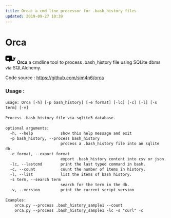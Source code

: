 ```yaml
---
title: Orca: a cmd line processor for .bash_history files
updated: 2019-09-27 10:39
---
```


# Orca
 <img src="https://raw.githubusercontent.com/Sim4n6/Orca/master/orca.png" /> **Orca** a cmdline tool to process .bash_history file using SQLite dbms via SQLAlchemy. 

Code source : <https://github.com/sim4n6/orca>

### Usage :

```
usage: Orca [-h] [-p bash_history] [-e format] [-lc] [-c] [-l] [-s term] [-v]

Process .bash_history file via sqlite3 database.

optional arguments:
  -h, --help            show this help message and exit
  -p bash_history, --process bash_history
                        process a .bash_history file into an sqlite db.
  -e format, --export format
                        export .bash_history content into csv or json.
  -lc, --lastcmd        print the last typed command in bash.
  -c, --count           count the number of items in history.
  -l, --list            list the items of bash history.
  -s term, --search term
                        search for the term in the db.
  -v, --version         print the current script version

Examples: 
    orca.py --process .bash_history_sample1 --count
    orca.py --process .bash_history_sample1 -lc -s "curl" -c
```

